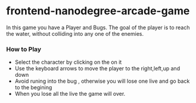 # frontend-nanodegree-arcade-game
In this game you have a Player and Bugs. The goal of the player is to reach the water, without colliding into any one of the enemies.


### How to Play
 * Select the character by clicking on the on it 
 * Use the keyboard arrows to move the player to the right,left,up and down
 * Avoid runing into the bug , otherwise you will lose one live and go back to the begining
 * When you lose all the live the game will over.


